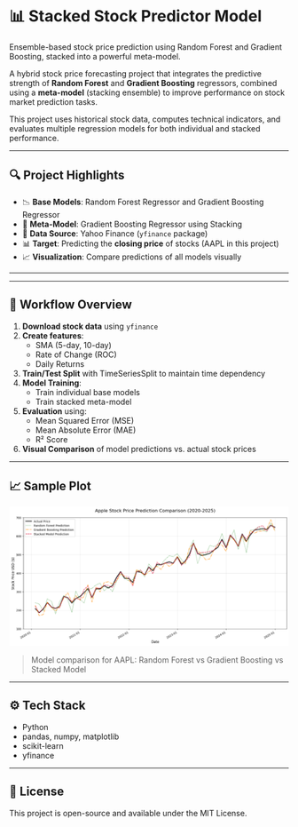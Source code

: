 # 📊 Stacked Stock Predictor Model 
Ensemble-based stock price prediction using Random Forest and Gradient Boosting, stacked into a powerful meta-model.

A hybrid stock price forecasting project that integrates the predictive strength of **Random Forest** and **Gradient Boosting** regressors, combined using a **meta-model** (stacking ensemble) to improve performance on stock market prediction tasks.

This project uses historical stock data, computes technical indicators, and evaluates multiple regression models for both individual and stacked performance.

---

## 🔍 Project Highlights

- 📉 **Base Models**: Random Forest Regressor and Gradient Boosting Regressor
- 🧠 **Meta-Model**: Gradient Boosting Regressor using Stacking
- 📅 **Data Source**: Yahoo Finance (`yfinance` package)
- 📊 **Target**: Predicting the **closing price** of stocks (AAPL in this project)
- 📈 **Visualization**: Compare predictions of all models visually

---


---

## 🧪 Workflow Overview

1. **Download stock data** using `yfinance`
2. **Create features**:
   - SMA (5-day, 10-day)
   - Rate of Change (ROC)
   - Daily Returns
3. **Train/Test Split** with TimeSeriesSplit to maintain time dependency
4. **Model Training**:
   - Train individual base models
   - Train stacked meta-model
5. **Evaluation** using:
   - Mean Squared Error (MSE)
   - Mean Absolute Error (MAE)
   - R² Score
6. **Visual Comparison** of model predictions vs. actual stock prices

---

## 📈 Sample Plot

![Comparison Plot Placeholder](prediction2.png)

> Model comparison for AAPL: Random Forest vs Gradient Boosting vs Stacked Model

---

## ⚙️ Tech Stack

- Python
- pandas, numpy, matplotlib
- scikit-learn
- yfinance

---

## 📄 License

This project is open-source and available under the MIT License.


